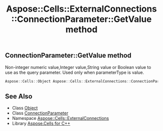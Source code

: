 ﻿---
title: Aspose::Cells::ExternalConnections::ConnectionParameter::GetValue method
linktitle: GetValue
second_title: Aspose.Cells for C++ API Reference
description: 'Aspose::Cells::ExternalConnections::ConnectionParameter::GetValue method. Non-integer numeric value,Integer value,String value or Boolean value to use as the query parameter. Used only when parameterType is value in C++.'
type: docs
weight: 1800
url: /cpp/aspose.cells.externalconnections/connectionparameter/getvalue/
---
## ConnectionParameter::GetValue method


Non-integer numeric value,Integer value,String value or Boolean value to use as the query parameter. Used only when parameterType is value.

```cpp
Aspose::Cells::Object Aspose::Cells::ExternalConnections::ConnectionParameter::GetValue()
```

## See Also

* Class [Object](../../../aspose.cells/object/)
* Class [ConnectionParameter](../)
* Namespace [Aspose::Cells::ExternalConnections](../../)
* Library [Aspose.Cells for C++](../../../)
